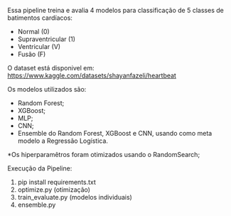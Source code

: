 Essa pipeline treina e avalia 4 modelos para classificação de 5 classes de batimentos cardíacos: 
- Normal (0)
- Supraventricular (1)
- Ventricular (V)
- Fusão (F)

O dataset está disponivel em: https://www.kaggle.com/datasets/shayanfazeli/heartbeat

Os modelos utilizados são:
- Random Forest;
- XGBoost;
- MLP;
- CNN;
- Ensemble do Random Forest, XGBoost e CNN, usando como meta modelo a Regressão Logística.

*Os hiperparamêtros foram otimizados usando o RandomSearch;

Execução da Pipeline:
1. pip install requirements.txt
2. optimize.py (otimização)
3. train_evaluate.py (modelos individuais)
4. ensemble.py 
